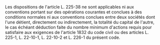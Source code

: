 Les dispositions de l'article L. 225-38 ne sont applicables ni aux conventions portant sur des opérations courantes et conclues à des conditions normales ni aux conventions conclues entre deux sociétés dont l'une détient, directement ou indirectement, la totalité du capital de l'autre, le cas échéant déduction faite du nombre minimum d'actions requis pour satisfaire aux exigences de l'article 1832 du code civil ou des articles L. 225-1, L. 22-10-1, L. 22-10-2 et L. 226-1 du présent code.
